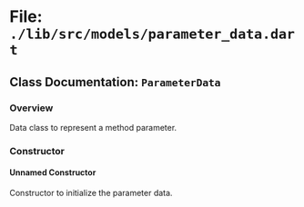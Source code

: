 # File: `./lib/src/models/parameter_data.dart`

## Class Documentation: `ParameterData`

### Overview

Data class to represent a method parameter.

### Constructor

#### Unnamed Constructor

Constructor to initialize the parameter data.


